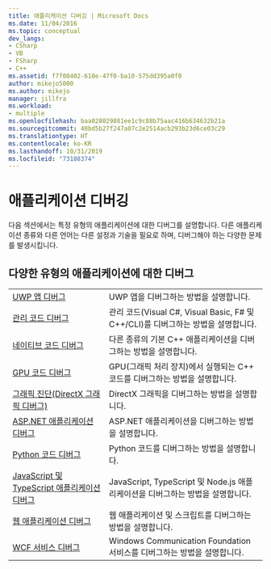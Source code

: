 ```yaml
---
title: 애플리케이션 디버깅 | Microsoft Docs
ms.date: 11/04/2016
ms.topic: conceptual
dev_langs:
- CSharp
- VB
- FSharp
- C++
ms.assetid: f7f08402-610e-47f0-ba10-575dd395a0f0
author: mikejo5000
ms.author: mikejo
manager: jillfra
ms.workload:
- multiple
ms.openlocfilehash: baa028029081ee1c9c88b75aac416b634632b21a
ms.sourcegitcommit: 40bd5b27f247a07c2e2514acb293b23d6ce03c29
ms.translationtype: HT
ms.contentlocale: ko-KR
ms.lasthandoff: 10/31/2019
ms.locfileid: "73188374"
---
```

# <a name="debugging-applications"></a>애플리케이션 디버깅
다음 섹션에서는 특정 유형의 애플리케이션에 대한 디버그를 설명합니다. 다른 애플리케이션 종류와 다른 언어는 다른 설정과 기술을 필요로 하며, 디버그해야 하는 다양한 문제를 발생시킵니다.

## <a name="debugging-for-different-types-of-applications"></a>다양한 유형의 애플리케이션에 대한 디버그

|||
|-|-|
|[UWP 앱 디버그](../debugger/debugging-windows-store-and-windows-universal-apps.md)|UWP 앱을 디버그하는 방법을 설명합니다.|
|[관리 코드 디버그](../debugger/debugging-managed-code.md)|관리 코드(Visual C#, Visual Basic, F# 및 C++/CLI)를 디버그하는 방법을 설명합니다.|
|[네이티브 코드 디버그](../debugger/debugging-native-code.md)|다른 종류의 기본 C++ 애플리케이션을 디버그하는 방법을 설명합니다.|
|[GPU 코드 디버그](../debugger/debugging-gpu-code.md)|GPU(그래픽 처리 장치)에서 실행되는 C++ 코드를 디버그하는 방법을 설명합니다.|
|[그래픽 진단(DirectX 그래픽 디버그)](graphics/visual-studio-graphics-diagnostics.md)|DirectX 그래픽을 디버그하는 방법을 설명합니다.|
|[ASP.NET 애플리케이션 디버그](../debugger/how-to-enable-debugging-for-aspnet-applications.md)|ASP.NET 애플리케이션을 디버그하는 방법을 설명합니다.|
|[Python 코드 디버그](../python/tutorial-working-with-python-in-visual-studio-step-04-debugging.md)|Python 코드를 디버그하는 방법을 설명합니다.|
|[JavaScript 및 TypeScript 애플리케이션 디버그](../javascript/debug-nodejs.md)|JavaScript, TypeScript 및 Node.js 애플리케이션을 디버그하는 방법을 설명합니다.|
|[웹 애플리케이션 디버그](../debugger/debugging-web-applications.md)|웹 애플리케이션 및 스크립트를 디버그하는 방법을 설명합니다.|
|[WCF 서비스 디버그](../debugger/debugging-wcf-services.md)|Windows Communication Foundation 서비스를 디버그하는 방법을 설명합니다.|